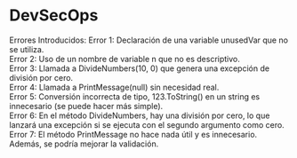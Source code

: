 # DevSecOps

Errores Introducidos:
Error 1: Declaración de una variable unusedVar que no se utiliza. <br>
Error 2: Uso de un nombre de variable n que no es descriptivo.<br>
Error 3: Llamada a DivideNumbers(10, 0) que genera una excepción de división por cero.<br>
Error 4: Llamada a PrintMessage(null) sin necesidad real.<br>
Error 5: Conversión incorrecta de tipo, 123.ToString() en un string es innecesario (se puede hacer más simple).<br>
Error 6: En el método DivideNumbers, hay una división por cero, lo que lanzará una excepción si se ejecuta con el segundo argumento como cero.<br>
Error 7: El método PrintMessage no hace nada útil y es innecesario. Además, se podría mejorar la validación.